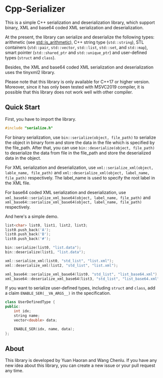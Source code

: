 # Cpp-Serializer

This is a simple C++ serialization and deserialization library, which support binary, XML and base64 coded XML serialization and deserialization. 

At the present, the library can serialize and deserialize the following types: arithmetic (see [std::is_arithmetic](https://en.cppreference.com/w/cpp/types/is_arithmetic)), C++ string type (`std::string`), STL containers (`std::pair`, `std::vector`, `std::list`, `std::set`, and `std::map`), smart pointer (`std::shared_ptr` and `std::unique_ptr`) and user-defined types (`struct` and `class`).

Besides, the XML and base64 coded XML serialization and deserialization uses the tinyxml2 library.

Please note that this library is only available for C++17 or higher version. Moreover, since it has only been tested with MSVC2019 compiler, it is possible that this library does not work well with other compiler.

## Quick Start

First, you have to import the library.

```c++
#include "serialize.h"
```

For binary serialization, use `bin::serialize(object, file_path)` to serialize the object in binary form and store the data in the file which is specified by the file_path. After that, you can use `bin::deserialize(object, file_path)` to deserialize the data from file in the file_path and store the deserialized data in the object. 

For XML serialization and deserialization, use `xml::serialize_xml(object, lable_name, file_path)` and `xml::deserialize_xml(object, label_name, file_path)` respectively. The label_name is used to specify the root label in the XML file.

For base64 coded XML serialization and deserialization, use `xml_base64::serialize_xml_base64(object, label_name, file_path)` and `xml_base64::serialize_xml_base64(object, label_name, file_path)` respectively.

And here's a simple demo.

```c++
list<char> list0, list1, list2, list3;
list0.push_back('A');
list0.push_back('B');
list0.push_back('#');

bin::serialize(list0, "list.data");
bin::deserialize(list1, "list.data");

xml::serialize_xml(list0, "std_list", "list.xml");
xml::deserialize_xml(list2, "std_list", "list.xml");

xml_base64::serialize_xml_base64(list0, "std_list", "list_base64.xml");
xml_base64::deserialize_xml_base64(list3, "std_list", "list_base64.xml");
```

If you want to serialize user-defined types, including `struct` and `class`, add a claim `ENABLE_SER(__VA_ARGS__)` in the specification.

```c++
class UserDefinedType {
public:
    int idx;
	string name;
	vector<double> data;

	ENABLE_SER(idx, name, data);
};
```

## About

This library is developed by Yuan Haoran and Wang Chenlu. If you have any new idea about this library, you can create a new issue or  your pull request any time.